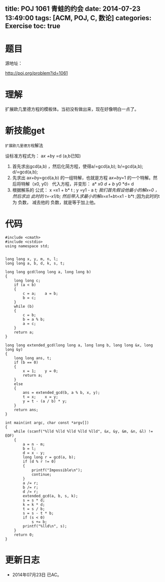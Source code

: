 ﻿title: POJ 1061 青蛙的约会
date: 2014-07-23 13:49:00
tags: [ACM, POJ, C, 数论]
categories: Exercise
toc: true
---
# 题目
源地址：

http://poj.org/problem?id=1061

# 理解
扩展欧几里德方程的模板体。当初没有做出来，现在好像明白一点了。

<!-- more -->

# 新技能get
`扩展欧几里德方程`解法
> 
设标准方程式为： a*x +b*y =d   (a,b已知)
1. 首先求出gcd(a,b) ，然后化简方程，使得a/=gcd(a,b); b/=gcd(a,b); d/=gcd(a,b);
2. 先求出 a*x+b*y=gcd(a,b) 的一组特解，也就是方程 a*x+b*y=1 的一个特解。然后将特解（x0, y0） 代入方程，并变形： a* x0 *d + b* y0 *d= d 
3. 根据解系的 公式： x =x1 + b* t ; y =y1 - a *t; 我们首先假设他最小的解x=0 ，然后求出 此时的 t=-x1/b; 然后带入求最小的解x=x1+b*t=x1 - b*t ;因为此时的t为 负数， 减去他的 负数，就是等于加上他。

# 代码
```#include <iostream>
#include <cmath>
#include <cstdio>
using namespace std;


long long x, y, m, n, l;
long long a, b, d, k, s, t;

long long gcd(long long a, long long b)
{
    long long c;
    if (a < b)
    {
        c = a;    a = b;
        b = c;
    }
    while (b)
    {
        c = b;
        b = a % b;
        a = c;
    }
    return a;
}

long long extended_gcd(long long a, long long b, long long &x, long long &y)
{
    long long ans, t;
    if (b == 0)
    {
        x = 1;    y = 0;
        return a;
    }
    else
    {
        ans = extended_gcd(b, a % b, x, y);
        t = x;    x = y;
        y = t - (a / b) * y;
    }
    return ans;
}

int main(int argc, char const *argv[])
{
    while (scanf("%lld %lld %lld %lld %lld", &x, &y, &m, &n, &l) != EOF)
    {
        a = n - m;
        b = l;
        d = x - y;
        long long r = gcd(a, b);
        if (d % r != 0)
        {
            printf("Impossible\n");
            continue;
        }
        a /= r;
        b /= r;
        d /= r;
        extended_gcd(a, b, s, k);
        s = s * d;
        k = k * d;
        t = s / b;
        s = s - t * b;
        if (s < 0)
            s += b;
        printf("%lld\n", s);
    }
    return 0;
}
```
# 更新日志
- 2014年07月23日 已AC。